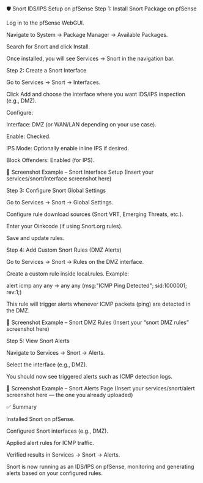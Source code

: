 🛡️ Snort IDS/IPS Setup on pfSense
Step 1: Install Snort Package on pfSense

Log in to the pfSense WebGUI.

Navigate to System → Package Manager → Available Packages.

Search for Snort and click Install.

Once installed, you will see Services → Snort in the navigation bar.

Step 2: Create a Snort Interface

Go to Services → Snort → Interfaces.

Click Add and choose the interface where you want IDS/IPS inspection (e.g., DMZ).

Configure:

Interface: DMZ (or WAN/LAN depending on your use case).

Enable: Checked.

IPS Mode: Optionally enable inline IPS if desired.

Block Offenders: Enabled (for IPS).

📸 Screenshot Example – Snort Interface Setup
(Insert your services/snort/interface screenshot here)

Step 3: Configure Snort Global Settings

Go to Services → Snort → Global Settings.

Configure rule download sources (Snort VRT, Emerging Threats, etc.).

Enter your Oinkcode (if using Snort.org rules).

Save and update rules.

Step 4: Add Custom Snort Rules (DMZ Alerts)

Go to Services → Snort → Rules on the DMZ interface.

Create a custom rule inside local.rules. Example:

alert icmp any any -> any any (msg:"ICMP Ping Detected"; sid:1000001; rev:1;)


This rule will trigger alerts whenever ICMP packets (ping) are detected in the DMZ.

📸 Screenshot Example – Snort DMZ Rules
(Insert your “snort DMZ rules” screenshot here)

Step 5: View Snort Alerts

Navigate to Services → Snort → Alerts.

Select the interface (e.g., DMZ).

You should now see triggered alerts such as ICMP detection logs.

📸 Screenshot Example – Snort Alerts Page
(Insert your services/snort/alert screenshot here — the one you already uploaded)

✅ Summary

Installed Snort on pfSense.

Configured Snort interfaces (e.g., DMZ).

Applied alert rules for ICMP traffic.

Verified results in Services → Snort → Alerts.

Snort is now running as an IDS/IPS on pfSense, monitoring and generating alerts based on your configured rules.
